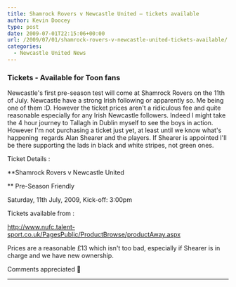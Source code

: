 ```yaml
---
title: Shamrock Rovers v Newcastle United – tickets available
author: Kevin Doocey
type: post
date: 2009-07-01T22:15:06+00:00
url: /2009/07/01/shamrock-rovers-v-newcastle-united-tickets-available/
categories:
  - Newcastle United News
---
```


### Tickets - Available for Toon fans

Newcastle's first pre-season test will come at Shamrock Rovers on the 11th of July. Newcastle have a strong Irish  following or apparently so. Me being one of them :D. However the ticket prices aren't a ridiculous fee and quite reasonable especially for any Irish Newcastle followers. Indeed I might take the 4 hour journey to Tallagh in Dublin myself to see the boys in action. However I'm not purchasing a ticket just yet, at least until we know what's happening  regards Alan Shearer and the players. If Shearer is appointed I'll be there supporting the lads in black and white stripes, not green ones.

Ticket Details :

**Shamrock Rovers v Newcastle United

** Pre-Season Friendly

Saturday, 11th July, 2009, Kick-off: 3:00pm

Tickets available from :

http://www.nufc.talent-sport.co.uk/PagesPublic/ProductBrowse/productAway.aspx

Prices are a reasonable £13 which isn't too bad, especially if Shearer is in charge and we have new ownership.

Comments appreciated 🙂

 ****
